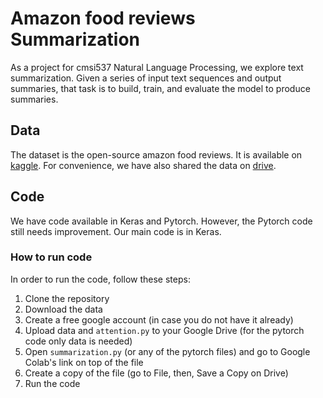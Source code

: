 # Amazon food reviews Summarization
As a project for cmsi537 Natural Language Processing, we explore text summarization. Given a series of input text sequences and output summaries, 
that task is to build, train, and evaluate the model to produce summaries.

## Data
The dataset is the open-source amazon food reviews. It is available on [kaggle](https://www.kaggle.com/snap/amazon-fine-food-reviews).
For convenience, we have also shared the data on [drive](https://drive.google.com/drive/folders/1h5wJjjJMkld0m2sggUGqaQ1BMs2M7o8h?usp=sharing).

## Code
We have code available in Keras and Pytorch. However, the Pytorch code still needs improvement. Our main code
is in Keras.

### How to run code
In order to run the code, follow these steps:
1. Clone the repository
2. Download the data
3. Create a free google account (in case you do not have it already)
4. Upload data and `attention.py` to your Google Drive (for the pytorch code only data is needed)
5. Open `summarization.py` (or any of the pytorch files) and go to Google Colab's link on top of the file
6. Create a copy of the file (go to File, then, Save a Copy on Drive)
7. Run the code
